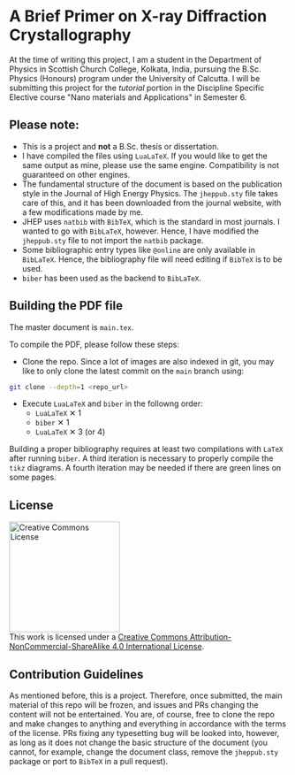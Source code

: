 # A Brief Primer on X-ray Diffraction Crystallography

At the time of writing this project, I am a student in the Department of Physics in Scottish Church College, Kolkata, India, pursuing the B.Sc. Physics (Honours) program under the University of Calcutta.
I will be submitting this project for the *tutorial* portion in the Discipline Specific Elective course "Nano materials and Applications" in Semester 6.

## Please note:

 - This is a project and **not** a B.Sc. thesis or dissertation.
 - I have compiled the files using `LuaLaTeX`. If you would like to get the same output as mine, please use the same engine. Compatibility is not guaranteed on other engines.
 - The fundamental structure of the document is based on the publication style in the Journal of High Energy Physics. The `jheppub.sty` file takes care of this, and it has been downloaded from the journal website, with a few modifications made by me.
 - JHEP uses `natbib` with `BibTeX`, which is the standard in most journals. I wanted to go with `BibLaTeX`, however. Hence, I have modified the `jheppub.sty` file to not import the `natbib` package.
 - Some bibliographic entry types like `@online` are only available in `BibLaTeX`. Hence, the bibliography file will need editing if `BibTeX` is to be used.
 -  `biber` has been used as the backend to `BibLaTeX`.

## Building the PDF file

The master document is `main.tex`.

To compile the PDF, please follow these steps:

 - Clone the repo. Since a lot of images are also indexed in git, you may like to only clone the latest commit on the `main` branch using:
 
 ```bash
 git clone --depth=1 <repo_url>
 ```
 
 - Execute `LuaLaTeX` and `biber` in the followng order:
    - `LuaLaTeX` ✕  1
    - `biber` ✕  1
    - `LuaLaTeX` ✕  3 (or 4)

Building a proper bibliography requires at least two compilations with `LaTeX` after running `biber`. A third iteration is necessary to properly compile the `tikz` diagrams. A fourth iteration may be needed if there are green lines on some pages.

## License

<a rel="license" href="http://creativecommons.org/licenses/by-nc-sa/4.0/"><img alt="Creative Commons License" width="200" src="https://mirrors.creativecommons.org/presskit/buttons/88x31/png/by-nc-sa.png" /></a><br />This work is licensed under a <a rel="license" href="http://creativecommons.org/licenses/by-nc-sa/4.0/">Creative Commons Attribution-NonCommercial-ShareAlike 4.0 International License</a>.

## Contribution Guidelines

As mentioned before, this is a project. Therefore, once submitted, the main material of this repo will be frozen, and issues and PRs changing the content will not be entertained. You are, of course, free to clone the repo and make changes to anything and everything in accordance with the terms of the license. PRs fixing any typesetting bug will be looked into, however, as long as it does not change the basic structure of the document (you cannot, for example, change the document class, remove the `jheppub.sty` package or port to `BibTeX` in a pull request).
